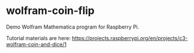 # wolfram-coin-flip

Demo Wolfram Mathematica program for Raspberry Pi.

Tutorial materials are here: https://projects.raspberrypi.org/en/projects/c3-wolfram-coin-and-dice/1
